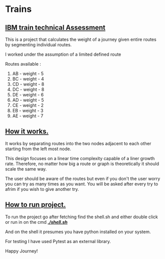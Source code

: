 # Trains
<h2><u>IBM train technical Assessment</u></h2>

<p>This is a project that calculates the weight of a journey
given entire routes by segmenting individual routes.</p>

I worked under the assumption of a limited defined route
<p>Routes available :</p>
<ol>
    <li>AB - weight - 5</li>
    <li>BC - weight - 4</li>
    <li>CD - weight - 8</li>
    <li>DC - weight - 8</li>
    <li>DE - weight - 6</li>
    <li>AD - weight - 5</li>
    <li>CE - weight - 2</li>
    <li>EB - weight - 3</li>
    <li>AE - weight - 7</li>
</ol>

<h2><u>How it works.</u></h2>
<p>It works by separating routes into the two nodes adjacent 
to each other starting from the left most node.
</p>
<p>
This design focuses on a linear time complexity capable 
of a liner growth rate. Therefore, no matter how big a route or
graph is theoretically it should scale the same way.
</p>
<p>
The user should be aware of the routes but even if you
don't the user worry you can try as many times as you want.
You will be asked after every try to afrim if you wish to
give another try.
</p>

<h2><u>How to run project.</u></h2>

<p>To run the project go after fetching find the shell.sh
and either double click or run in on the cmd
<b><i><u>./shell.sh</u></i></b>
</p>

<p>
And on the shell it presumes you have python installed on
your system.
</p>

<p>For testing I have used Pytest as an external library.</p>

<p>Happy Journey! </p>
